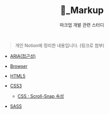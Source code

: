 <h1 align="center">💚_Markup</h1>
<p align="center">마크업 개발 관련 스터디</p>

<br>

> 개인 Notion에 정리한 내용입니다. (링크로 첨부)

- [ARIA(접근성)](https://hyerimiya.notion.site/ARIA-9b44e16099724731b72974a7b211426b?pvs=4)

- [Browser](https://hyerimiya.notion.site/Browser-c0f32d456a154a89a2dd55489c4338c4?pvs=4)

- [HTML5](https://hyerimiya.notion.site/HTML5-a2efdad4a9914e09ab116c512602bdc3?pvs=4)

- [CSS3](https://hyerimiya.notion.site/CSS-e56a7ac268bd43d4902da83616a44349?pvs=4)

  - [CSS : Scroll-Snap 속성](https://github.com/mireyhgnay/study-note/blob/main/Markup/CSS/CSS%20%3A%20Scroll-Snap%20%EC%86%8D%EC%84%B1.md)

- [SASS](https://hyerimiya.notion.site/SASS-2a5150079ddc44d79627128ce4eb5e01?pvs=4)
